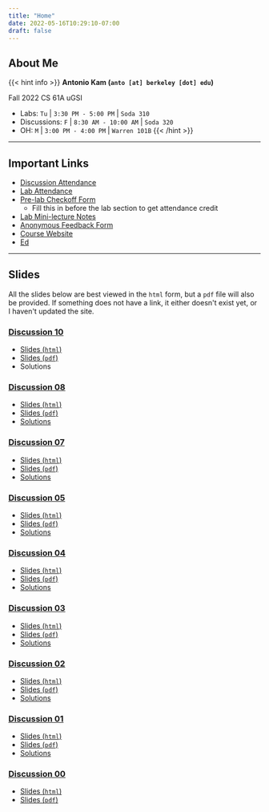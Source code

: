 ```yaml
---
title: "Home"
date: 2022-05-16T10:29:10-07:00
draft: false
---
```


## About Me

{{< hint info >}}
**Antonio Kam (`anto [at] berkeley [dot] edu`)**

Fall 2022 CS 61A uGSI

- Labs: `Tu` | `3:30 PM - 5:00 PM` | `Soda 310`
- Discussions: `F` | `8:30 AM - 10:00 AM` | `Soda 320`
- OH: `M` | `3:00 PM - 4:00 PM` | `Warren 101B`
{{< /hint >}}

---

## Important Links

- [Discussion Attendance](https://links.rouxl.es/disc)
- [Lab Attendance](https://links.rouxl.es/lab)
- [Pre-lab Checkoff Form](https://links.rouxl.es/finished)
  - Fill this in before the lab section to get attendance credit
- [Lab Mini-lecture Notes](https://drive.google.com/drive/folders/1N6JMX-oMz6hF0DDn2WBWErEeUMKWAd5G?usp=sharing)
- [Anonymous Feedback Form](https://links.rouxl.es/feedback)
- [Course Website](https://cs61a.org)
- [Ed](https://edstem.org/us/courses/25379/discussion/)

---

## Slides

All the slides below are best viewed in the `html` form, but a `pdf` file will also be provided. If something does not have a link, it either doesn't exist yet, or I haven't updated the site. 

### [Discussion 10](https://cs61a.org/disc/disc10/)

- [Slides (`html`)](https://slides.rouxl.es/fa22/disc10)
- [Slides (`pdf`)](https://slides.rouxl.es/docs/fa22/disc10.pdf)
- Solutions

### [Discussion 08](https://cs61a.org/disc/disc08/)

- [Slides (`html`)](https://slides.rouxl.es/fa22/disc08)
- [Slides (`pdf`)](https://slides.rouxl.es/docs/fa22/disc08.pdf)
- [Solutions](https://cs61a.org/disc/sol-disc08/)

### [Discussion 07](https://cs61a.org/disc/disc07/)

- [Slides (`html`)](https://slides.rouxl.es/fa22/disc07)
- [Slides (`pdf`)](https://slides.rouxl.es/docs/fa22/disc07.pdf)
- [Solutions](https://cs61a.org/disc/sol-disc07/)

### [Discussion 05](https://cs61a.org/disc/disc05/)

- [Slides (`html`)](https://slides.rouxl.es/fa22/disc05)
- [Slides (`pdf`)](https://slides.rouxl.es/docs/fa22/disc05.pdf)
- [Solutions](https://cs61a.org/disc/sol-disc05/)

### [Discussion 04](https://cs61a.org/disc/disc04/)

- [Slides (`html`)](https://slides.rouxl.es/fa22/disc04)
- [Slides (`pdf`)](https://slides.rouxl.es/docs/fa22/disc04.pdf)
- [Solutions](https://cs61a.org/disc/sol-disc04/)

### [Discussion 03](https://cs61a.org/disc/disc03/)

- [Slides (`html`)](https://slides.rouxl.es/fa22/disc03)
- [Slides (`pdf`)](https://slides.rouxl.es/docs/fa22/disc03.pdf)
- [Solutions](https://cs61a.org/disc/sol-disc03/)

### [Discussion 02](https://cs61a.org/disc/disc02/)

- [Slides (`html`)](https://slides.rouxl.es/fa22/disc02)
- [Slides (`pdf`)](https://slides.rouxl.es/docs/fa22/disc02.pdf)
- [Solutions](https://cs61a.org/disc/sol-disc02/)

### [Discussion 01](https://cs61a.org/disc/disc01/)

- [Slides (`html`)](https://slides.rouxl.es/fa22/disc01)
- [Slides (`pdf`)](https://slides.rouxl.es/docs/fa22/disc01.pdf)
- [Solutions](https://cs61a.org/disc/sol-disc01/)

### [Discussion 00](https://cs61a.org/disc/disc00/)

- [Slides (`html`)](https://slides.rouxl.es/fa22/disc00)
- [Slides (`pdf`)](https://slides.rouxl.es/docs/fa22/disc00.pdf)
